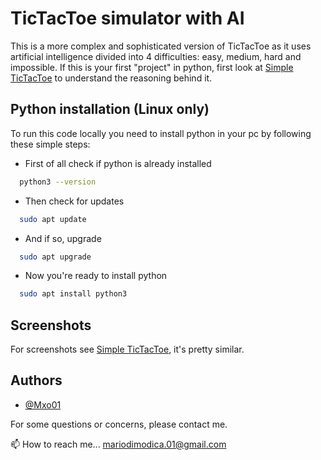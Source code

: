 
# TicTacToe simulator with AI


This is a more complex and sophisticated version of TicTacToe as it uses artificial 
intelligence divided into 4 difficulties: easy, medium, hard and impossible. If this is your first 
"project" in python, first look at [Simple TicTacToe](https://github.com/Mxo01/Simple-TicTacToe)
to understand the reasoning behind it.

## Python installation (Linux only)

To run this code locally you need to install python in your pc 
by following these simple steps:

- First of all check if python is already installed

```bash
  python3 --version
```

- Then check for updates

```bash
  sudo apt update
```
    
- And if so, upgrade

```bash
  sudo apt upgrade
```

- Now you're ready to install python

```bash
  sudo apt install python3
```

## Screenshots

For screenshots see [Simple TicTacToe](https://github.com/Mxo01/Simple-TicTacToe),
it's pretty similar.

## Authors

- [@Mxo01](https://github.com/Mxo01)

For some questions or concerns, please contact me.

📫 How to reach me... mariodimodica.01@gmail.com
